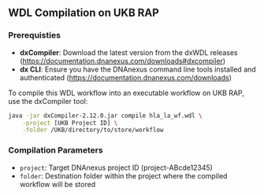 ## WDL Compilation on UKB RAP

### Prerequisties

- **dxCompiler**: Download the latest version from the dxWDL releases (https://documentation.dnanexus.com/downloads#dxcompiler)
- **dx CLI**: Ensure you have the DNAnexus command line tools installed and authenticated (https://documentation.dnanexus.com/downloads)

To compile this WDL workflow into an executable workflow on UKB RAP, use the dxCompiler tool:

```bash
java -jar dxCompiler-2.12.0.jar compile hla_la_wf.wdl \
    -project [UKB Project ID] \
    -folder /UKB/directory/to/store/workflow
```

### Compilation Parameters

- `project`: Target DNAnexus project ID (project-ABcde12345)
- `folder`: Destination folder within the project where the compiled workflow will be stored

